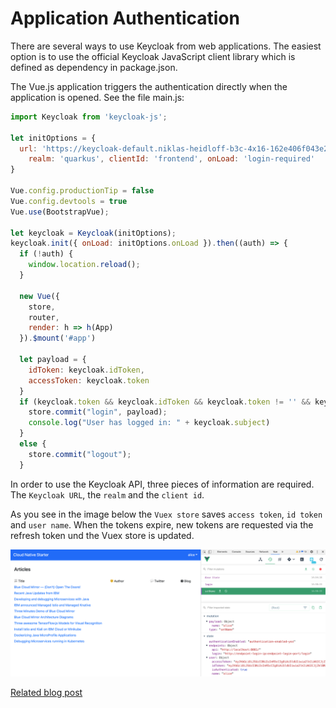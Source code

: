 # Application Authentication

There are several ways to use Keycloak from web applications. The easiest option is to use the official Keycloak JavaScript client library which is defined as dependency in package.json.

The Vue.js application triggers the authentication directly when the application is opened. See the file main.js:

```javascript
import Keycloak from 'keycloak-js';
 
let initOptions = {
  url: 'https://keycloak-default.niklas-heidloff-b3c-4x16-162e406f043e20da9b0ef0731954a894-0000.us-south.containers.appdomain.cloud/auth', 
    realm: 'quarkus', clientId: 'frontend', onLoad: 'login-required'
}
 
Vue.config.productionTip = false
Vue.config.devtools = true
Vue.use(BootstrapVue);
 
let keycloak = Keycloak(initOptions);
keycloak.init({ onLoad: initOptions.onLoad }).then((auth) => {
  if (!auth) {
    window.location.reload();
  }
 
  new Vue({
    store,
    router,
    render: h => h(App)
  }).$mount('#app')
 
  let payload = {
    idToken: keycloak.idToken,
    accessToken: keycloak.token
  }
  if (keycloak.token && keycloak.idToken && keycloak.token != '' && keycloak.idToken != '') {
    store.commit("login", payload);
    console.log("User has logged in: " + keycloak.subject)
  }
  else {
    store.commit("logout");
  }
```

In order to use the Keycloak API, three pieces of information are required. The `Keycloak URL`, the `realm` and the `client id`.

As you see in the image below  the `Vuex store` saves `access token`, `id token` and `user name`. When the tokens expire, new tokens are requested via the refresh token und the Vuex store is updated.

![](../../images/authentication-keycloak-vue.png)

[Related blog post](http://heidloff.net/article/securing-vue-js-applications-keycloak/)
